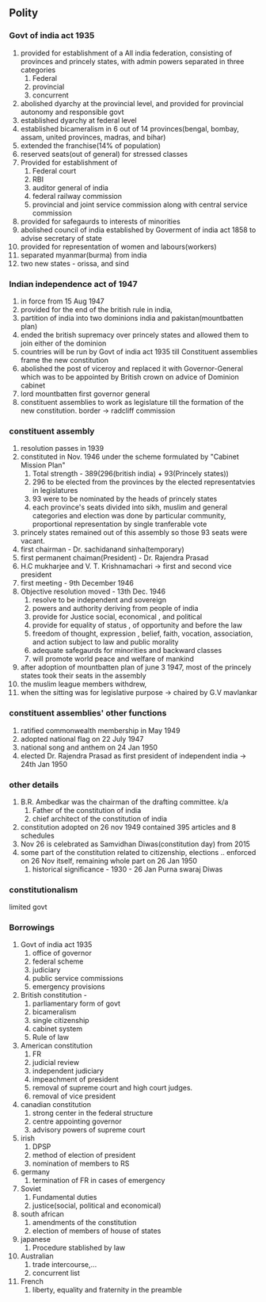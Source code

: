 ## Polity
### Govt of india act 1935
1. provided for establishment of a All india federation, consisting of provinces and princely states, with admin powers separated in three categories 
	1. Federal
	2. provincial
	3. concurrent
2. abolished dyarchy at the provincial level, and provided for provincial autonomy and responsible govt
3. established dyarchy at federal level
4. established bicameralism in 6 out of 14 provinces(bengal, bombay, assam, united provinces, madras, and bihar)
5. extended the franchise(14% of population)
6. reserved seats(out of general) for stressed classes
7. Provided for establishment of 
	1. Federal court
	2. RBI
	3. auditor general of india
	4. federal railway commission
	5. provincial and joint service commission along with central service commission
8. provided for safegaurds to interests of minorities
9. abolished council of india established by Goverment of india act 1858 to advise secretary of state
10. provided for representation of women and labours(workers)
11. separated myanmar(burma) from india
12. two new states - orissa, and sind

### Indian independence act of 1947
1. in force from 15 Aug 1947
2. provided for the end of the british rule in india,
3. partition of india into two dominions india and pakistan(mountbatten plan)
4. ended the british supremacy over princely states and allowed them to join either of the dominion
5. countries will be run by Govt of india act 1935 till Constituent assemblies frame the new constitution
6. abolished the post of viceroy and replaced it with Governor-General which was to be appointed by British crown on advice of Dominion cabinet
7. lord mountbatten first governor general
8. constituent assemblies to work as legislature till the formation of the new constitution.
border -> radcliff commission
### constituent assembly
1. resolution passes in 1939
2. constituted in Nov. 1946 under the scheme formulated by "Cabinet Mission Plan"
	1. Total strength - 389(296(british india) + 93(Princely states))
	2. 296 to be elected from the provinces by the elected representatvies in legislatures
	3. 93 were to be nominated by the heads of princely states
	4. each province's seats divided into sikh, muslim and general categories and election was done by particular community, proportional representation by single tranferable vote
3. princely states remained out of this assembly so those 93 seats were vacant.
4. first chairman - Dr. sachidanand sinha(temporary)
5. first permanent chaiman(President) - Dr. Rajendra Prasad
6. H.C mukharjee and V. T. Krishnamachari -> first and second vice president
7. first meeting - 9th December 1946
8. Objective resolution moved - 13th Dec. 1946
	1. resolve to be independent and sovereign
	2. powers and authority deriving from people of india
	3. provide for Justice social, economical , and political
	4. provide for equality of status , of opportunity and before the law
	5. freedom of thought, expression , belief, faith, vocation, association, and action subject to law and public morality
	6. adequate safegaurds for minorities and backward classes
	7. will promote world peace and welfare of mankind
9. after adoption of mountbatten plan of june 3 1947, most of the princely states took their seats in the assembly
10. the muslim league members withdrew, 
11. when the sitting was for legislative purpose -> chaired by G.V mavlankar
### constituent assemblies' other functions
1. ratified commonwealth membership in May 1949
2. adopted national flag on 22 July 1947
3. national song and anthem on 24 Jan 1950
4. elected Dr. Rajendra Prasad as first president of independent india -> 24th Jan 1950
### other details
1. B.R. Ambedkar was the chairman of the drafting committee. k/a
	1. Father of the constitution of india
	2. chief architect of the constitution of india
2. constitution adopted on 26 nov 1949 contained 395 articles and 8 schedules
3. Nov 26 is celebrated as Samvidhan Diwas(constitution day) from 2015
4. some part of the constitution related to citizenship, elections .. enforced on 26 Nov itself, remaining whole part on 26 Jan 1950
	1. historical significance - 1930 - 26 Jan Purna swaraj Diwas
### constitutionalism 
limited govt
### Borrowings
1. Govt of india act 1935
	1. office of governor
	2. federal scheme
	3. judiciary
	4. public service commissions
	5. emergency provisions
2. British constitution - 
	1. parliamentary form of govt
	2. bicameralism
	3. single citizenship
	4. cabinet system
	5. Rule of law
3. American constitution
	1. FR
	2. judicial review
	3. independent judiciary
	4. impeachment of president
	5. removal of supreme court and high court judges.
	6. removal of vice president
4. canadian constitution
	1. strong center in the federal structure
	2. centre appointing governor
	3. advisory powers of supreme court
5. irish
	1. DPSP
	2. method of election of president
	3. nomination of members to RS
6. germany
	1. termination of FR in cases of emergency
7. Soviet 
	1. Fundamental duties
	2. justice(social, political and economical)
8. south african
	1. amendments of the constitution
	2. election of members of house of states
9. japanese
	1. Procedure stablished by law
10. Australian 
	1. trade intercourse,...
	2. concurrent list
11. French
	1. liberty, equality and fraternity in the preamble